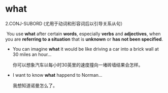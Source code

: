 # what

2.CONJ-SUBORD (尤用于动词和形容词后以引导关系从句）

​	You use **what** after certain **words**, especially **verbs** and **adjectives**, when you are **referring to a situation** that is **unknown** or **has not been specified**.

- You can imagine **what** it would be like driving a car into a brick wall at 30 miles an hour...

  你可以想象汽车以每小时30英里的速度撞向一堵砖墙结果会怎样。

- I want to know **what** happend to Norman...

  我想知道诺曼怎么了。